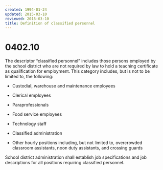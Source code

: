 ```yaml
---
created: 1994-01-24
updated: 2015-03-10
reviewed: 2015-03-10
title: Definition of classified personnel
---
```


# 0402.10 

The descriptor “classified personnel” includes those persons employed by the school district who are not required by law to hold a teaching certificate as qualification for employment. This category includes, but is not to be limited to, the following:


- Custodial, warehouse and maintenance employees


- Clerical employees


- Paraprofessionals


- Food service employees


- Technology staff


- Classified administration


- Other hourly positions including, but not limited to, overcrowded classroom assistants, noon duty assistants, and crossing guards

School district administration shall establish job specifications and job descriptions for all positions requiring classified personnel.
